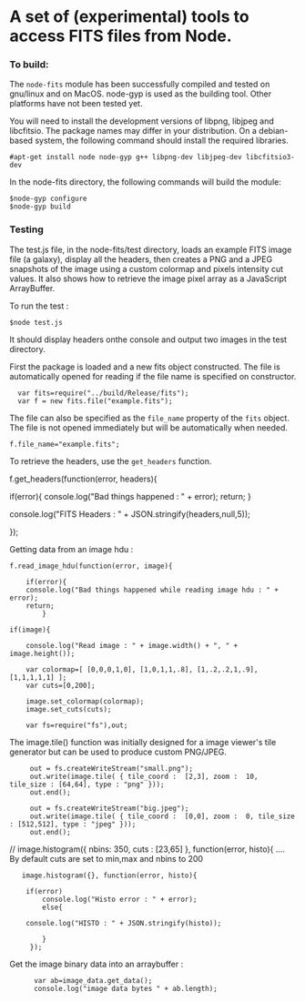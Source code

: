 A set of (experimental) tools to access FITS files from Node.
=========

### To build:

The `node-fits` module has been successfully compiled and tested on gnu/linux and on MacOS. node-gyp is used as the building tool. Other platforms have not been tested yet.

You will need to install the development versions of libpng, libjpeg and libcfitsio. The package names may differ in your distribution. On a debian-based system, the following command should install the required libraries.

    #apt-get install node node-gyp g++ libpng-dev libjpeg-dev libcfitsio3-dev 
   
In the node-fits directory, the following commands will build the module:

    $node-gyp configure
    $node-gyp build
    

### Testing

The test.js file, in the node-fits/test directory, loads an example FITS image file (a galaxy), display all the headers, then creates a PNG and a JPEG snapshots of the image using a custom colormap and pixels intensity cut values. It also shows how to retrieve the image pixel array as a JavaScript ArrayBuffer.

To run the test : 

    $node test.js

It should display headers onthe console and output two images in the test directory.

    
First the package is loaded and a new fits object constructed. The file is automatically opened for reading if the file name is specified on constructor.

      var fits=require("../build/Release/fits");
      var f = new fits.file("example.fits"); 


The file can also be specified as the `file_name` property of the `fits` object. The file is not opened immediately but will be automatically when needed.


    f.file_name="example.fits";


To retrieve the headers, use the `get_headers` function. 

f.get_headers(function(error, headers){
  
  if(error){
    console.log("Bad things happened : " + error);
    return;
  }

  console.log("FITS Headers : " + JSON.stringify(headers,null,5));
  
});


Getting data from an image hdu : 


	f.read_image_hdu(function(error, image){
    	
	    if(error){
	    console.log("Bad things happened while reading image hdu : " + error);
	    return;
    	    }
    
	if(image){

		console.log("Read image : " + image.width() + ", " + image.height()); 
	
		var colormap=[ [0,0,0,1,0], [1,0,1,1,.8], [1,.2,.2,1,.9], [1,1,1,1,1] ];
		var cuts=[0,200];
	
		image.set_colormap(colormap);
		image.set_cuts(cuts);
	
		var fs=require("fs"),out;

The image.tile() function was initially designed for a image viewer's tile generator but can be used to produce custom PNG/JPEG.


		 out = fs.createWriteStream("small.png");
		 out.write(image.tile( { tile_coord :  [2,3], zoom :  10, tile_size : [64,64], type : "png" }));
		 out.end();

		 out = fs.createWriteStream("big.jpeg");
		 out.write(image.tile( { tile_coord :  [0,0], zoom :  0, tile_size : [512,512], type : "jpeg" }));
		 out.end();
	
//	image.histogram({ nbins: 350, cuts : [23,65] }, function(error, histo){ .... 
By default cuts are set to min,max and nbins to 200

	   image.histogram({}, function(error, histo){ 
	    
		if(error)
			console.log("Histo error : " + error);
	     	else{
		
		console.log("HISTO : " + JSON.stringify(histo));
		
	     	}
	     });
	
Get the image binary data into an arraybuffer :

	      var ab=image_data.get_data();
	      console.log("image data bytes " + ab.length);

	


```
